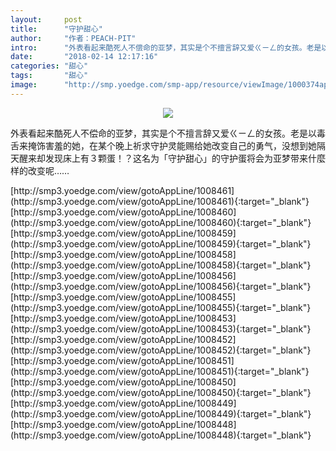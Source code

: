 ```yaml
---
layout:     post
title:      "守护甜心"
author:     "作者：PEACH-PIT"
intro:      "外表看起来酷死人不偿命的亚梦，其实是个不擅言辞又爱ㄍㄧㄥ的女孩。老是以毒舌来掩饰害羞的她，在某个晚上祈求守护灵能赐给她改变自己的勇气，没想到她隔天醒来却发现床上有３颗蛋！？这名为「守护甜心」的守护蛋将会为亚梦带来什麼样的改变呢……"
date:       "2018-02-14 12:17:16"
categories: "甜心"
tags:       "甜心"
image:      "http://smp.yoedge.com/smp-app/resource/viewImage/1000374appline.png"
---
```

<div style="text-align: center">
<p><img src="http://smp.yoedge.com/smp-app/resource/viewImage/1000374appline.png"/></p>
</div>
<p class="post-meta">
<span>外表看起来酷死人不偿命的亚梦，其实是个不擅言辞又爱ㄍㄧㄥ的女孩。老是以毒舌来掩饰害羞的她，在某个晚上祈求守护灵能赐给她改变自己的勇气，没想到她隔天醒来却发现床上有３颗蛋！？这名为「守护甜心」的守护蛋将会为亚梦带来什麼样的改变呢……</span>
</p>
[http://smp3.yoedge.com/view/gotoAppLine/1008461](http://smp3.yoedge.com/view/gotoAppLine/1008461){:target="_blank"}
[http://smp3.yoedge.com/view/gotoAppLine/1008460](http://smp3.yoedge.com/view/gotoAppLine/1008460){:target="_blank"}
[http://smp3.yoedge.com/view/gotoAppLine/1008459](http://smp3.yoedge.com/view/gotoAppLine/1008459){:target="_blank"}
[http://smp3.yoedge.com/view/gotoAppLine/1008458](http://smp3.yoedge.com/view/gotoAppLine/1008458){:target="_blank"}
[http://smp3.yoedge.com/view/gotoAppLine/1008456](http://smp3.yoedge.com/view/gotoAppLine/1008456){:target="_blank"}
[http://smp3.yoedge.com/view/gotoAppLine/1008455](http://smp3.yoedge.com/view/gotoAppLine/1008455){:target="_blank"}
[http://smp3.yoedge.com/view/gotoAppLine/1008453](http://smp3.yoedge.com/view/gotoAppLine/1008453){:target="_blank"}
[http://smp3.yoedge.com/view/gotoAppLine/1008452](http://smp3.yoedge.com/view/gotoAppLine/1008452){:target="_blank"}
[http://smp3.yoedge.com/view/gotoAppLine/1008451](http://smp3.yoedge.com/view/gotoAppLine/1008451){:target="_blank"}
[http://smp3.yoedge.com/view/gotoAppLine/1008450](http://smp3.yoedge.com/view/gotoAppLine/1008450){:target="_blank"}
[http://smp3.yoedge.com/view/gotoAppLine/1008449](http://smp3.yoedge.com/view/gotoAppLine/1008449){:target="_blank"}
[http://smp3.yoedge.com/view/gotoAppLine/1008448](http://smp3.yoedge.com/view/gotoAppLine/1008448){:target="_blank"}


